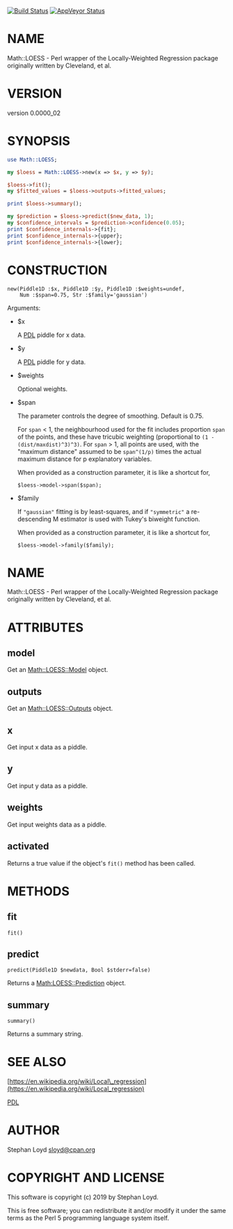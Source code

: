 [![Build Status](https://travis-ci.org/stphnlyd/perl5-Math-LOESS.svg?branch=master)](https://travis-ci.org/stphnlyd/perl5-Math-LOESS)
[![AppVeyor Status](https://ci.appveyor.com/api/projects/status/github/stphnlyd/perl5-Math-LOESS?branch=master&svg=true)](https://ci.appveyor.com/project/stphnlyd/perl5-Math-LOESS)

# NAME

Math::LOESS - Perl wrapper of the Locally-Weighted Regression package originally written by Cleveland, et al.

# VERSION

version 0.0000\_02

# SYNOPSIS

```perl
use Math::LOESS;

my $loess = Math::LOESS->new(x => $x, y => $y);

$loess->fit();
my $fitted_values = $loess->outputs->fitted_values;

print $loess->summary();

my $prediction = $loess->predict($new_data, 1);
my $confidence_intervals = $prediction->confidence(0.05);
print $confidence_internals->{fit};
print $confidence_internals->{upper};
print $confidence_internals->{lower};
```

# CONSTRUCTION

```
new(Piddle1D :$x, Piddle1D :$y, Piddle1D :$weights=undef,
    Num :$span=0.75, Str :$family='gaussian')
```

Arguments:

- $x

    A [PDL](https://metacpan.org/pod/PDL) piddle for x data. 

- $y

    A [PDL](https://metacpan.org/pod/PDL) piddle for y data. 

- $weights

    Optional weights.

- $span

    The parameter controls the degree of smoothing. Default is 0.75.

    For `span` < 1, the neighbourhood used for the fit includes proportion
    `span` of the points, and these have tricubic weighting (proportional to
    `(1 - (dist/maxdist)^3)^3)`. For `span` > 1, all points are used, with
    the "maximum distance" assumed to be `span^(1/p)` times the actual
    maximum distance for p explanatory variables.

    When provided as a construction parameter, it is like a shortcut for,

    ```
    $loess->model->span($span);
    ```

- $family

    If `"gaussian"` fitting is by least-squares, and if `"symmetric"` a
    re-descending M estimator is used with Tukey's biweight function.

    When provided as a construction parameter, it is like a shortcut for,

    ```
    $loess->model->family($family);
    ```

# NAME

Math::LOESS - Perl wrapper of the Locally-Weighted Regression package originally written by Cleveland, et al.

# ATTRIBUTES

## model

Get an [Math::LOESS::Model](https://metacpan.org/pod/Math::LOESS::Model) object.

## outputs

Get an [Math::LOESS::Outputs](https://metacpan.org/pod/Math::LOESS::Outputs) object.

## x

Get input x data as a piddle.

## y

Get input y data as a piddle.

## weights

Get input weights data as a piddle.

## activated

Returns a true value if the object's `fit()` method has been called.

# METHODS

## fit

```
fit()
```

## predict

```
predict(Piddle1D $newdata, Bool $stderr=false)
```

Returns a [Math:LOESS::Prediction](Math:LOESS::Prediction) object.

## summary

```
summary()
```

Returns a summary string.

# SEE ALSO

[https://en.wikipedia.org/wiki/Local\_regression](https://en.wikipedia.org/wiki/Local_regression)

[PDL](https://metacpan.org/pod/PDL)

# AUTHOR

Stephan Loyd <sloyd@cpan.org>

# COPYRIGHT AND LICENSE

This software is copyright (c) 2019 by Stephan Loyd.

This is free software; you can redistribute it and/or modify it under
the same terms as the Perl 5 programming language system itself.
